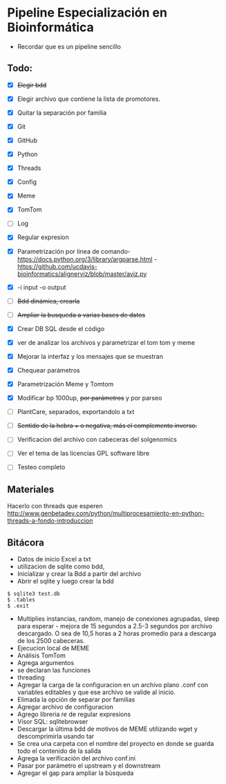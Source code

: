 # Pipeline Especialización en Bioinformática

+ Recordar que es un pipeline sencillo

## Todo:

- [x] ~~Elegir bdd~~
- [x] Elegir archivo que contiene la lista de promotores.
- [x] Quitar la separación por familia
- [x] Git
- [x] GitHub
- [x] Python
- [x] Threads
- [x] Config
- [x] Meme  
- [x] TomTom
- [ ] Log
- [x] Regular expresion
- [x] Parametrización por linea de comando- https://docs.python.org/3/library/argparse.html - https://github.com/ucdavis-bioinformatics/alignerviz/blob/master/aviz.py
- [x] -i input -o output
- [ ] ~~Bdd dinámica, crearla~~
- [ ] ~~Ampliar la busqueda a varias bases de datos~~
- [x] Crear DB SQL desde el código
- [x] ver de analizar los archivos y parametrizar el tom tom y meme
- [x] Mejorar la interfaz y los mensajes que se muestran
- [x] Chequear parámetros
- [x] Parametrización Meme y Tomtom
- [x] Modificar bp 1000up, ~~por parámetros~~ y por parseo
- [ ] PlantCare, separados, exportandolo a txt
- [ ] ~~Sentido de la hebra + o negativa, más el complemento inverso.~~
- [ ] Verificacion del archivo con cabeceras del solgenomics
- [ ] Ver el tema de las licencias GPL software libre

- [ ] Testeo completo

## Materiales

Hacerlo con threads que esperen http://www.genbetadev.com/python/multiprocesamiento-en-python-threads-a-fondo-introduccion

## Bitácora

+ Datos de inicio Excel a txt
+ utilizacion de sqlite como bdd,
+ Inicializar y crear la Bdd a partir del archivo
+ Abrir el sqlite y luego crear la bdd

```
$ sqlite3 test.db
$ .tables
$ .exit
```

+ Multiplies instancias, random, manejo de conexiones agrupadas, sleep para esperar - mejora de 15 segundos a 2.5-3 segundos por archivo descargado. O sea de 10,5 horas a 2 horas promedio para a descarga de los 2500 cabeceras.
+ Ejecucion local de MEME
+ Análisis TomTom
+ Agrega argumentos
+ se declaran las funciones
+ threading
+ Agregar la carga de la configuracion en un archivo plano .conf con variables editables y que ese archivo se valide al inicio.
+ Elimada la opción de separar por familias
+ Agregar archivo de configuracion
+ Agrego libreria *re* de regular expresions
+ Visor SQL: sqlitebrowser
+ Descargar la última bdd de motivos de MEME utilizando wget y descomprimirla usando tar
+ Se crea una carpeta con el nombre del proyecto en donde se guarda todo el contenido de la salida
+ Agrega la verificación del archivo conf.ini
+ Pasar por parámetro el upstream y el downstream
+ Agregar el gap para ampliar la bùsqueda
